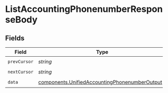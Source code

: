 # ListAccountingPhonenumberResponseBody


## Fields

| Field                                                                                                            | Type                                                                                                             | Required                                                                                                         | Description                                                                                                      |
| ---------------------------------------------------------------------------------------------------------------- | ---------------------------------------------------------------------------------------------------------------- | ---------------------------------------------------------------------------------------------------------------- | ---------------------------------------------------------------------------------------------------------------- |
| `prevCursor`                                                                                                     | *string*                                                                                                         | :heavy_check_mark:                                                                                               | N/A                                                                                                              |
| `nextCursor`                                                                                                     | *string*                                                                                                         | :heavy_check_mark:                                                                                               | N/A                                                                                                              |
| `data`                                                                                                           | [components.UnifiedAccountingPhonenumberOutput](../../models/components/unifiedaccountingphonenumberoutput.md)[] | :heavy_check_mark:                                                                                               | N/A                                                                                                              |